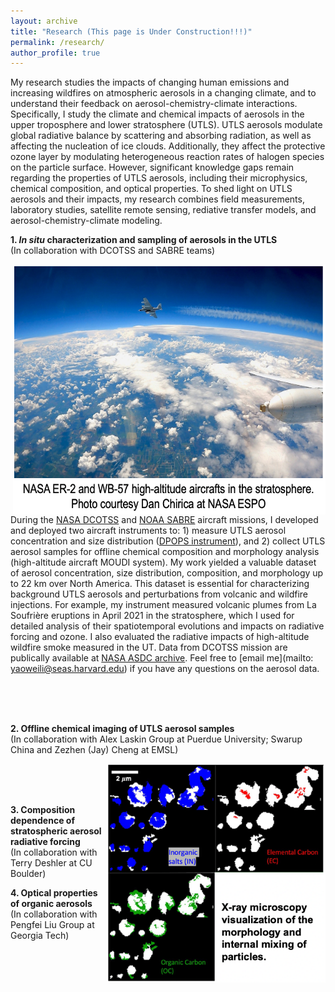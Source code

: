 ```yaml
---
layout: archive
title: "Research (This page is Under Construction!!!)"
permalink: /research/
author_profile: true
---
```


<!--- \* denotes equally contributing authors -->


My research studies the impacts of changing human emissions and increasing wildfires on atmospheric aerosols in a changing climate, and to understand their feedback on aerosol-chemistry-climate interactions. Specifically, I study the climate and chemical impacts of aerosols in the upper troposphere and lower stratosphere (UTLS). UTLS aerosols modulate global radiative balance by scattering and absorbing radiation, as well as affecting the nucleation of ice clouds. Additionally, they affect the protective ozone layer by modulating heterogeneous reaction rates of halogen species on the particle surface. However, significant knowledge gaps remain regarding the properties of UTLS aerosols, including their microphysics, chemical composition, and optical properties. To shed light on UTLS aerosols and their impacts, my research combines field measurements, laboratory studies, satellite remote sensing, rediative transfer models, and aerosol-chemistry-climate modeling. 

<!-- <img src="/images/conceptual_pic.png" alt="Conceptual Diagram" align="center" class="inline" width=700 height=423/> -->

**1. *In situ* characterization and sampling of aerosols in the UTLS**\
(In collaboration with DCOTSS and SABRE teams)

<img src="/images/ER2_WB57.png" alt="ER2 and WB57" align="right" class="inline" width=500 height=400/>

During the [NASA DCOTSS](https://dcotss.org/) and [NOAA SABRE](https://csl.noaa.gov/projects/sabre/) aircraft missions, I developed and deployed two aircraft instruments to: 1) measure UTLS aerosol concentration and size distribution ([DPOPS instrument](https://airbornescience.nasa.gov/instrument/DPOPS)), and 2) collect UTLS aerosol samples for offline chemical composition and morphology analysis (high-altitude aircraft MOUDI system). My work yielded a valuable dataset of aerosol concentration, size distribution, composition, and morphology up to 22 km over North America. This dataset is essential for characterizing background UTLS aerosols and perturbations from volcanic and wildfire injections. For example, my instrument measured volcanic plumes from La Soufrière eruptions in April 2021 in the stratosphere, which I used for detailed analysis of their spatiotemporal evolutions and impacts on radiative forcing and ozone. I also evaluated the radiative impacts of high-altitude wildfire smoke measured in the UT. Data from DCOTSS mission are publically available at [NASA ASDC archive](https://asdc.larc.nasa.gov/project/DCOTSS/DCOTSS-Aircraft-Data_1). Feel free to [email me](mailto: yaoweili@seas.harvard.edu) if you have any questions on the aerosol data.


<br/><br/><br/>

<!-- Climate change can pose a substantial threat to air quality and human health. For example, extreme drought and heat waves can increase the risk of wildfire and dust storms, leading to excessive levels of health-damaging pollutants. However, most existing climate/health studies focus primarily on the impacts of climate change ignored the substantial channel through climate-induced air pollution changes. Quantitative evidence of how climate change influences air pollution and human health is highly incomplete. 

*Current projects:
Impacts of historical and future droughts on electricity system, carbon emissions, and air quality in the Western US.
Impacts of climate change on wildfiresmoke exposure over the continental US.*
<br/><br/><br/> -->

**2. Offline chemical imaging of UTLS aerosol samples**\
(In collaboration with Alex Laskin Group at Puerdue University; Swarup China and Zezhen (Jay) Cheng at EMSL)

<img src="/images/STXM_image_DCOTSS.png" alt="STXM image from DCOTSS RF17" align="right" class="inline" width=350 height=350/>



<br/><br/><br/>

<!-- <img src="/images/fig_china_expost.png" alt="China energy policy" align="right" class="inline" width=295 height=300/>

I develop a novel research methodology that integrates causal inference and atmospheric modeling and obtains policy insights that cannot be achieved by any method alone. For example, we used firm-level data and detailed atmospheric chemistry models to assess the effect of an energy policy in China on air quality and found very different results from what researchers would have projected based on process-based models *(Qiu et al., EST, 2020)*. The underlying differences between the data-based evaluations and model-based projections come from the dramatic decline in baseline energy intensity during the studied period in China, and the heterogeneity of policy responses across firms. 

<br/><br/><br/><br/>

<img src="/images/fig_met_ml.png" alt="Meteorology correction" align="right" class="inline" width=300 height=280/>

Another challenge in evaluating the effects of policies on air quality comes from the variability in meteorological conditions. With insights from a state-of-the-art atmospheric chemistry model, I designed a machine learning-based meteorological correction approach that yields significant improvements over the existing methods. Our method reduces the bias of falsely attributing air quality improvement to emissions changes by over 60% *(Qiu et al., ACP, 2022)*. 

<br/><br/><br/><br/><br/><br/> -->

**3. Composition dependence of stratospheric aerosol radiative forcing**\
(In collaboration with Terry Deshler at CU Boulder)

<!-- Exposure to air pollution and the associated health burden has been shown to be unequally distributed across populations. My research demonstrates that designing policies to address disparities in exposure to air pollution across population groups, is not straightforward. Focusing on the effects of wind power development on air quality in the US, I showed that developing wind power does not significantly reduce the existing gap of pollution exposure between different population groups, despite its substantial overall benefits on air quality and human health.
<br/><br/><br/> -->

**4. Optical properties of organic aerosols**\
(In collaboration with Pengfei Liu Group at Georgia Tech)

<!-- <img src="/images/fig_HE.png" alt="High-emitter identification" align="right" class="inline" width=400 height=240/>

Policy makers have long been interested in detecting 'high-emitters', a supposedly small fraction of vehicles that make disproportionally large contributions to total fleet emissions. However, existing identification schemes often exclusively rely on snapshot measurements (i.e. emissions within less than a second), and thus simply identify vehicles with high instantaneous emissions, instead of vehicles with high average emissions over a driving period as regulated by emission standards. We design a comprehensive scheme to address this challenge by combining fleetwide remote sensing measurements with detailed second-by-second emission measurements from individual vehicles *(Qiu et al., ERL, 2022)*.  -->


<br/>

